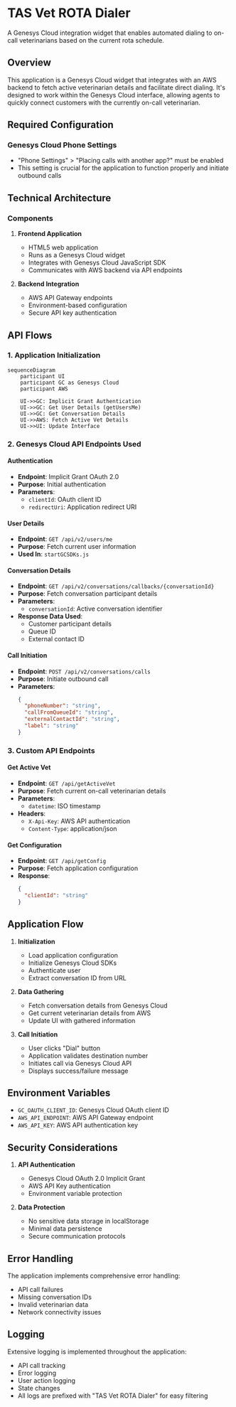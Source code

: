 # TAS Vet ROTA Dialer

A Genesys Cloud integration widget that enables automated dialing to on-call veterinarians based on the current rota schedule.

## Overview

This application is a Genesys Cloud widget that integrates with an AWS backend to fetch active veterinarian details and facilitate direct dialing. It's designed to work within the Genesys Cloud interface, allowing agents to quickly connect customers with the currently on-call veterinarian.

## Required Configuration

### Genesys Cloud Phone Settings
- "Phone Settings" > "Placing calls with another app?" must be enabled
- This setting is crucial for the application to function properly and initiate outbound calls

## Technical Architecture

### Components

1. **Frontend Application**
   - HTML5 web application
   - Runs as a Genesys Cloud widget
   - Integrates with Genesys Cloud JavaScript SDK
   - Communicates with AWS backend via API endpoints

2. **Backend Integration**
   - AWS API Gateway endpoints
   - Environment-based configuration
   - Secure API key authentication

## API Flows

### 1. Application Initialization

```mermaid
sequenceDiagram
    participant UI
    participant GC as Genesys Cloud
    participant AWS
    
    UI->>GC: Implicit Grant Authentication
    UI->>GC: Get User Details (getUsersMe)
    UI->>GC: Get Conversation Details
    UI->>AWS: Fetch Active Vet Details
    UI->>UI: Update Interface
```

### 2. Genesys Cloud API Endpoints Used

#### Authentication
- **Endpoint**: Implicit Grant OAuth 2.0
- **Purpose**: Initial authentication
- **Parameters**:
  - `clientId`: OAuth client ID
  - `redirectUri`: Application redirect URI

#### User Details
- **Endpoint**: `GET /api/v2/users/me`
- **Purpose**: Fetch current user information
- **Used In**: `startGCSDKs.js`

#### Conversation Details
- **Endpoint**: `GET /api/v2/conversations/callbacks/{conversationId}`
- **Purpose**: Fetch conversation participant details
- **Parameters**:
  - `conversationId`: Active conversation identifier
- **Response Data Used**:
  - Customer participant details
  - Queue ID
  - External contact ID

#### Call Initiation
- **Endpoint**: `POST /api/v2/conversations/calls`
- **Purpose**: Initiate outbound call
- **Parameters**:
  ```json
  {
    "phoneNumber": "string",
    "callFromQueueId": "string",
    "externalContactId": "string",
    "label": "string"
  }
  ```

### 3. Custom API Endpoints

#### Get Active Vet
- **Endpoint**: `GET /api/getActiveVet`
- **Purpose**: Fetch current on-call veterinarian details
- **Parameters**:
  - `datetime`: ISO timestamp
- **Headers**:
  - `X-Api-Key`: AWS API authentication
  - `Content-Type`: application/json

#### Get Configuration
- **Endpoint**: `GET /api/getConfig`
- **Purpose**: Fetch application configuration
- **Response**:
  ```json
  {
    "clientId": "string"
  }
  ```

## Application Flow

1. **Initialization**
   - Load application configuration
   - Initialize Genesys Cloud SDKs
   - Authenticate user
   - Extract conversation ID from URL

2. **Data Gathering**
   - Fetch conversation details from Genesys Cloud
   - Get current veterinarian details from AWS
   - Update UI with gathered information

3. **Call Initiation**
   - User clicks "Dial" button
   - Application validates destination number
   - Initiates call via Genesys Cloud API
   - Displays success/failure message

## Environment Variables

- `GC_OAUTH_CLIENT_ID`: Genesys Cloud OAuth client ID
- `AWS_API_ENDPOINT`: AWS API Gateway endpoint
- `AWS_API_KEY`: AWS API authentication key

## Security Considerations

1. **API Authentication**
   - Genesys Cloud OAuth 2.0 Implicit Grant
   - AWS API Key authentication
   - Environment variable protection

2. **Data Protection**
   - No sensitive data storage in localStorage
   - Minimal data persistence
   - Secure communication protocols

## Error Handling

The application implements comprehensive error handling:
- API call failures
- Missing conversation IDs
- Invalid veterinarian data
- Network connectivity issues

## Logging

Extensive logging is implemented throughout the application:
- API call tracking
- Error logging
- User action logging
- State changes
- All logs are prefixed with "TAS Vet ROTA Dialer" for easy filtering
